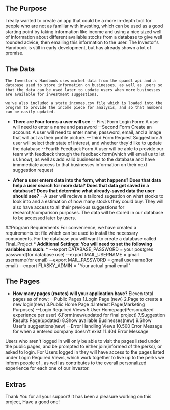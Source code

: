 ## The Purpose

  I really wanted to create an app that could be a more in-depth tool for people who are not as familiar with investing, which can be used as a good starting point by taking information like income and using a nice sized well of information about different available stocks from a database to give well rounded advice, then emailing this information to the user. The Investor's Handbook is still in early development, but has already shown a lot of promise.

## The Data
	The Investor's Handbook uses market data from the quandl api and a  database used to store information on businesses, as well as users so that the data can be used later to update users when more businesses are available for investment suggestions.
	
	we've also included a state_incomes.csv file which is loaded into the program to provide the income piece for analysis, and so that numbers can be easily updated.

* **There are Four forms a user will see** 
	-- First Form Login Form:
		A user will need to enter a name and password
	--Second Form Create an account:
		A user will need to enter name, password, email, and a image that will act as their profile picture.
	--Third Form Request Suggestion:
		A user will select their state of interest, and whether they'd like to update the database
	--Fourth Feedback Form
		A user will be able to provide our team with feedback through the feedback form(which will email us to let us know), as well as add valid businesses to the database and have immmediate access to that businesses information on their next suggestion request 

* **After a user enters data into the form, what happens? Does that data help a user search for more data? Does that data get saved in a database? Does that determine what already-saved data the user should see?**
	--A user will recieve a tailored sugestion on what stocks to look into and a estimation of how many stocks they could buy. They will also have access to all their previous suggestions for research/comparison purposes. The data will be stored in our database to be accessed later by users. 

##Program Requirements
	For convenience, we have created a requirements.txt file which can be used to install the necessary components.
	For the database you will want to create a database called Final_Project
	* **Additional Settings: You will need to set the following variables as such:** *
		--export DATABASE_PASSWORD = your postgres password(for database use)
		--export MAIL_USERNAME = gmail username(for email)
		--export MAIL_PASSWORD = gmail username(for email)
		--export FLASKY_ADMIN = "Your actual gmail email"


## The Pages

* **How many pages (routes) will your application have?**
	Eleven total pages as of now:
	--Public Pages
		1.Login Page (new)
		2.Page to create a new login(new)
		3.Public Home Page
		4.Interest Page(Marketing Purposes)
	--Login Required Views
		5.User Homepage(Personalized experience per user)
		6.Form(new/updated for final project)
		7.Suggestion Results Page(updated)
		8.Show available Businesses(new)
		9.Show User's suggestions(new)
	--Error Handling Views
		10.500 Error Message for when a entered company doesn't exist
		11.404 Error Message
	
Users who aren't logged in will only be able to visit the pages listed under the public pages, and be prompted to either join(informed of the perks), or asked to login. For Users logged in they will have access to the pages listed under Login Required Views, which work together to live up to the perks we inform people of , as well as contributes to the overall personalized experience for each one of our investor. 

## Extras
Thank You for all your support! It has been a pleasure working on this project, Have a good one!